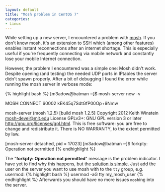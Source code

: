 ```yaml
---
layout: default
title: "Mosh problem in CentOS 7"
categories:
- Linux
---
```

While setting up a new server, I encountered a problem with [mosh](https://mosh.mit.edu/). If you don't know mosh, it's an extension to SSH which (among other features) enables instant reconnections after an internet shortage. This is especially useful if you're frequently connecting via mobile network and constantly lose your mobile Internet connection.

However, the problem I encountered was a simple one: Mosh didn't work. Despite opening (and testing) the needed UDP ports in IPtables the server didn't spawn properly. After a bit of debugging I found the error while running the mosh server in verbose mode:

{% highlight bash %}
[m3adow@batman ~]$ mosh-server new -v

MOSH CONNECT 60002 kEK45q7SdtGfP00Op+9Nmw

mosh-server (mosh 1.2.5) [build mosh 1.2.5]
Copyright 2012 Keith Winstein <mosh-devel@mit.edu>
License GPLv3+: GNU GPL version 3 or later <http://gnu.org/licenses/gpl.html>.
This is free software: you are free to change and redistribute it.
There is NO WARRANTY, to the extent permitted by law.

[mosh-server detached, pid = 17023]
[m3adow@batman ~]$ forkpty: Operation not permitted
{% endhighlight %}

The "**forkpty: Operation not permitted**" message is the problem indicator. I have yet to find why this happens, but the [solution is simple](http://www.sourcediver.org/blog/2013/12/28/fixing-mosh-on-arch-linux/). Just add the user on the server you want to use mosh with to the `tty` group, e.g. usermod:
{% highlight bash %}
usermod -aG tty my_mosh_user
{% endhighlight %}
Afterwards you should have no more issues `mosh`ing into the server.
